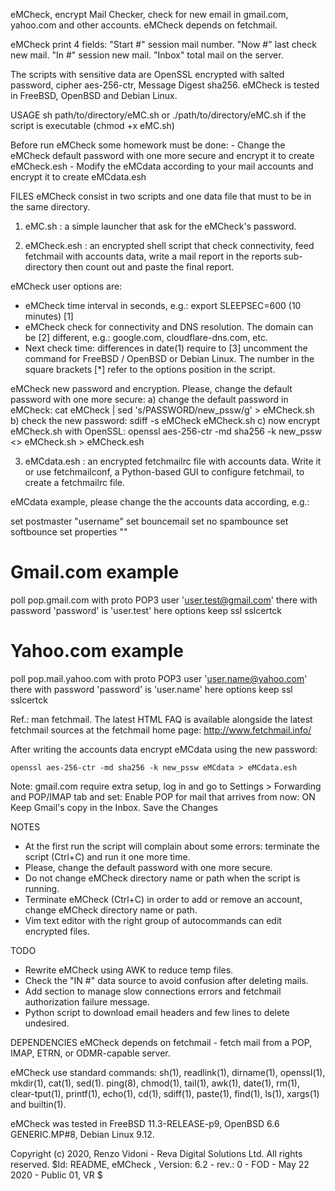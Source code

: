 eMCheck, encrypt Mail Checker, check for new email in gmail.com, yahoo.com and other accounts. 
eMCheck depends on fetchmail. 

eMCheck print 4 fields: 
	"Start #" session mail number.
	"Now #" last check new mail.
	"In #" session new mail.
	"Inbox" total mail on the server.

The scripts with sensitive data are OpenSSL encrypted with salted password, cipher aes-256-ctr, Message Digest sha256.
eMCheck is tested in FreeBSD, OpenBSD and Debian Linux.


USAGE
sh path/to/directory/eMC.sh   or   ./path/to/directory/eMC.sh if the script is executable (chmod +x eMC.sh)

Before run eMCheck some homework must be done:
	- Change the eMCheck default password with one more secure and encrypt it to create eMCheck.esh
	- Modify the eMCdata according to your mail accounts and encrypt it to create eMCdata.esh


FILES
eMCheck consist in two scripts and one data file that must to be in the same directory.

1) eMC.sh : a simple launcher that ask for the eMCheck's password.

2) eMCheck.esh : an encrypted shell script that check connectivity, feed fetchmail with accounts data, write a mail report in the reports sub-directory then count out and paste the final report.

eMCheck user options are:
- eMCheck time interval in seconds, e.g.:  export SLEEPSEC=600 (10  minutes) [1]
- eMCheck check for connectivity and DNS resolution. The domain can be [2] different, e.g.: google.com, cloudflare-dns.com, etc.
- Next check time: differences in date(1) require to [3] uncomment the command for FreeBSD / OpenBSD or Debian Linux.
The number in the square brackets [*] refer to the options position in the script.


eMCheck new password and encryption.
Please, change the default password with one more secure:
	a) change the default password in eMCheck:  cat eMCheck | sed 's/PASSWORD/new_pssw/g' > eMCheck.sh
	b) check the new password:  sdiff -s eMCheck eMCheck.sh
	c) now encrypt eMCheck.sh with OpenSSL:  openssl aes-256-ctr -md sha256 -k new_pssw <> eMCheck.sh > eMCheck.esh


3) eMCdata.esh : an encrypted fetchmailrc file with accounts data.
Write it or use fetchmailconf, a Python-based GUI to configure fetchmail, to create a fetchmailrc file.

eMCdata example, please change the the accounts data according, e.g.:

set postmaster "username"
set bouncemail
set no spambounce
set softbounce
set properties ""

# Gmail.com example
poll pop.gmail.com with proto POP3
user 'user.test@gmail.com' there with password 'password' is 'user.test' here options keep ssl sslcertck

# Yahoo.com example
poll pop.mail.yahoo.com with proto POP3
user 'user.name@yahoo.com' there with password 'password' is 'user.name' here options keep ssl sslcertck


Ref.: man fetchmail.
The latest HTML FAQ is available alongside the latest fetchmail sources at the fetchmail home page: http://www.fetchmail.info/


After writing the accounts data encrypt eMCdata using the new password:  

	openssl aes-256-ctr -md sha256 -k new_pssw eMCdata > eMCdata.esh


Note: gmail.com require extra setup, log in and go to Settings > Forwarding and POP/IMAP tab and set:
Enable POP for mail that arrives from now: ON
Keep Gmail's copy in the Inbox. 
Save the Changes


NOTES
* At the first run the script will complain about some errors: terminate the script (Ctrl+C) and run it one more time. 
* Please, change the default password with one more secure.
* Do not change eMCheck directory name or path when the script is running.
* Terminate eMCheck (Ctrl+C) in order to add or remove an account, change eMCheck directory name or path.
* Vim text editor with the right group of autocommands can edit encrypted files.


TODO
- Rewrite eMCheck using AWK to reduce temp files.
- Check the "IN #" data source to avoid confusion after deleting mails.
- Add section to manage slow connections errors and fetchmail authorization failure message.
- Python script to download email headers and few lines to delete undesired.  


DEPENDENCIES
eMCheck depends on fetchmail - fetch mail from a POP, IMAP, ETRN, or ODMR-capable server.

eMCheck use standard commands: sh(1), readlink(1), dirname(1), openssl(1), mkdir(1), cat(1), sed(1). ping(8), chmod(1), tail(1), awk(1), date(1), rm(1), clear-tput(1), printf(1), echo(1), cd(1), sdiff(1), paste(1), find(1), ls(1), xargs(1) and builtin(1).

eMCheck was tested in FreeBSD 11.3-RELEASE-p9, OpenBSD 6.6 GENERIC.MP#8, Debian Linux 9.12.

Copyright (c) 2020, Renzo Vidoni - Reva Digital Solutions Ltd. All rights reserved.
$Id: README, eMCheck , Version: 6.2 - rev.: 0 - FOD - May 22 2020 - Public 01, VR $
